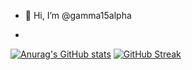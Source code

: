 - 👋 Hi, I’m @gamma15alpha

- 

[![Anurag's GitHub stats](https://github-readme-stats.vercel.app/api?username=gamma15alpha&show_icons=true&theme=radical)](https://github.com/anuraghazra/github-readme-stats)
[![GitHub Streak](https://streak-stats.demolab.com/?user=gamma15alpha)](https://git.io/streak-stats)

<!---
gamma15alpha/gamma15alpha is a ✨ special ✨ repository because its `README.md` (this file) appears on your GitHub profile.
You can click the Preview link to take a look at your changes.
--->

